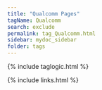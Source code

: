 ```yaml
---
title: "Qualcomm Pages"
tagName: Qualcomm
search: exclude
permalink: tag_Qualcomm.html
sidebar: mydoc_sidebar
folder: tags
---
```

{% include taglogic.html %}

{% include links.html %}
